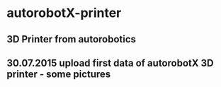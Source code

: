 # autorobotX-printer
3D Printer from autorobotics
----------------------------------------------------------------------------------------------------------------
30.07.2015 upload first data of autorobotX 3D printer - some pictures
----------------------------------------------------------------------------------------------------------------
